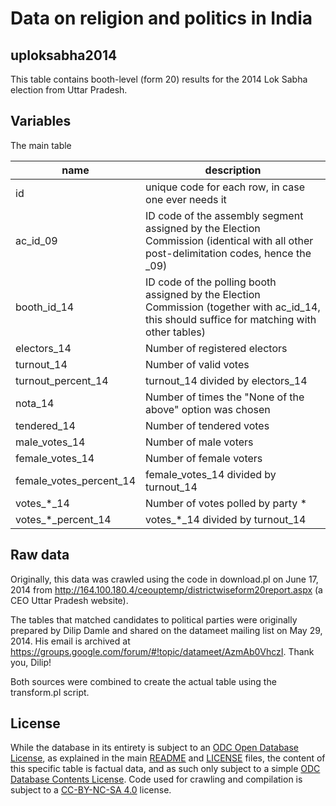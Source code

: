 # Data on religion and politics in India 

## uploksabha2014

This table contains booth-level (form 20) results for the 2014 Lok Sabha election from Uttar Pradesh.

## Variables

The main table

name | description
--- | ---
id | unique code for each row, in case one ever needs it
ac_id_09 | ID code of the assembly segment assigned by the Election Commission (identical with all other post-delimitation codes, hence the _09)
booth_id_14 | ID code of the polling booth assigned by the Election Commission (together with ac_id_14, this should suffice for matching with other tables)
electors_14 | Number of registered electors
turnout_14 | Number of valid votes
turnout_percent_14 | turnout_14 divided by electors_14
nota_14 | Number of times the "None of the above" option was chosen
tendered_14 | Number of tendered votes
male_votes_14 | Number of male voters
female_votes_14 | Number of female voters
female_votes_percent_14 | female_votes_14 divided by turnout_14
votes_*_14 | Number of votes polled by party *
votes_*_percent_14 | votes_*_14 divided by turnout_14

## Raw data

Originally, this data was crawled using the code in download.pl on June 17, 2014 from http://164.100.180.4/ceouptemp/districtwiseform20report.aspx (a CEO Uttar Pradesh website).

The tables that matched candidates to political parties were originally prepared by Dilip Damle and shared on the datameet mailing list on May 29, 2014. His email is archived at https://groups.google.com/forum/#!topic/datameet/AzmAb0VhczI. Thank you, Dilip!

Both sources were combined to create the actual table using the transform.pl script.

## License

While the database in its entirety is subject to an [ODC Open Database License](http://opendatacommons.org/licenses/odbl/), as explained in the main [README](https://github.com/raphael-susewind/india-religion-politics/blob/master/README.md) and [LICENSE](https://github.com/raphael-susewind/india-religion-politics/blob/master/LICENSE.md) files, the content of this specific table is factual data, and as such only subject to a simple [ODC Database Contents License](http://opendatacommons.org/licenses/dbcl/). Code used for crawling and compilation is subject to a [CC-BY-NC-SA 4.0](https://creativecommons.org/licenses/by-nc-sa/4.0/) license.
